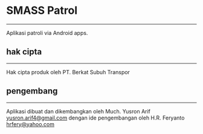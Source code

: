 # **SMASS Patrol**
---
Aplikasi patroli via Android apps.

## **hak cipta**
---
Hak cipta produk oleh PT. Berkat Subuh Transpor

## **pengembang**
---
Aplikasi dibuat dan dikembangkan oleh Much. Yusron Arif <yusron.arif4@gmail.com> dengan ide pengembangan oleh H.R. Feryanto <hrfery@yahoo.com>
